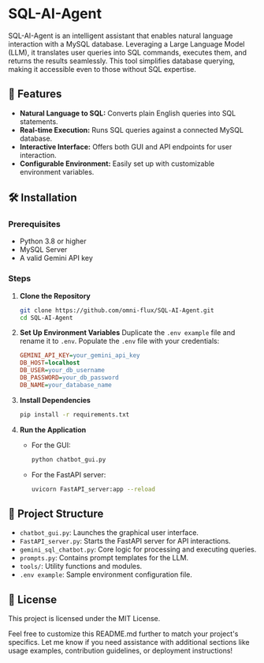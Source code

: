 # SQL-AI-Agent

SQL-AI-Agent is an intelligent assistant that enables natural language interaction with a MySQL database. Leveraging a Large Language Model (LLM), it translates user queries into SQL commands, executes them, and returns the results seamlessly. This tool simplifies database querying, making it accessible even to those without SQL expertise.

## 🚀 Features

*   **Natural Language to SQL:** Converts plain English queries into SQL statements.
*   **Real-time Execution:** Runs SQL queries against a connected MySQL database.
*   **Interactive Interface:** Offers both GUI and API endpoints for user interaction.
*   **Configurable Environment:** Easily set up with customizable environment variables.

## 🛠️ Installation

### Prerequisites

*   Python 3.8 or higher
*   MySQL Server
*   A valid Gemini API key

### Steps

1.  **Clone the Repository**
    ```bash
    git clone https://github.com/omni-flux/SQL-AI-Agent.git
    cd SQL-AI-Agent
    ```

2.  **Set Up Environment Variables**
    Duplicate the `.env example` file and rename it to `.env`.
    Populate the `.env` file with your credentials:
    ```ini
    GEMINI_API_KEY=your_gemini_api_key
    DB_HOST=localhost
    DB_USER=your_db_username
    DB_PASSWORD=your_db_password
    DB_NAME=your_database_name
    ```

3.  **Install Dependencies**
    ```bash
    pip install -r requirements.txt
    ```

4.  **Run the Application**
    *   For the GUI:
        ```bash
        python chatbot_gui.py
        ```
    *   For the FastAPI server:
        ```bash
        uvicorn FastAPI_server:app --reload
        ```

## 📁 Project Structure

*   `chatbot_gui.py`: Launches the graphical user interface.
*   `FastAPI_server.py`: Starts the FastAPI server for API interactions.
*   `gemini_sql_chatbot.py`: Core logic for processing and executing queries.
*   `prompts.py`: Contains prompt templates for the LLM.
*   `tools/`: Utility functions and modules.
*   `.env example`: Sample environment configuration file.

## 📄 License

This project is licensed under the MIT License.

Feel free to customize this README.md further to match your project's specifics. Let me know if you need assistance with additional sections like usage examples, contribution guidelines, or deployment instructions!
